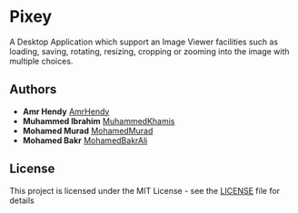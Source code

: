 # Pixey
A Desktop Application which support an Image Viewer facilities such as loading, saving, rotating, resizing, cropping or zooming into the image with multiple choices.

## Authors

* **Amr Hendy** [AmrHendy](https://github.com/AmrHendy)
* **Muhammed Ibrahim** [MuhammedKhamis](https://github.com/MuhammedKhamis)
* **Mohamed Murad** [MohamedMurad](https://github.com/MohamedMurad)
* **Mohamed Bakr** [MohamedBakrAli](https://github.com/MohamedBakrAli)

## License

This project is licensed under the MIT License - see the [LICENSE](LICENSE) file for details
